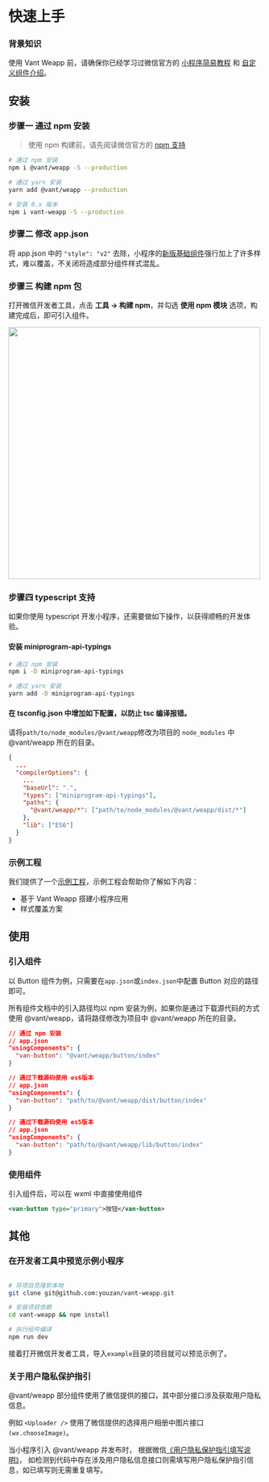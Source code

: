 # 快速上手

### 背景知识

使用 Vant Weapp 前，请确保你已经学习过微信官方的 [小程序简易教程](https://developers.weixin.qq.com/miniprogram/dev/framework/) 和 [自定义组件介绍](https://developers.weixin.qq.com/miniprogram/dev/framework/custom-component/)。

## 安装

### 步骤一 通过 npm 安装

> 使用 npm 构建前，请先阅读微信官方的 [npm 支持](https://developers.weixin.qq.com/miniprogram/dev/devtools/npm.html)

```bash
# 通过 npm 安装
npm i @vant/weapp -S --production

# 通过 yarn 安装
yarn add @vant/weapp --production

# 安装 0.x 版本
npm i vant-weapp -S --production
```

### 步骤二 修改 app.json

将 app.json 中的 `"style": "v2"` 去除，小程序的[新版基础组件](https://developers.weixin.qq.com/miniprogram/dev/reference/configuration/app.html#style)强行加上了许多样式，难以覆盖，不关闭将造成部分组件样式混乱。

### 步骤三 构建 npm 包

打开微信开发者工具，点击 **工具 -> 构建 npm**，并勾选 **使用 npm 模块** 选项，构建完成后，即可引入组件。

<img style="width: 500px;" src="https://img.yzcdn.cn/public_files/2019/08/15/fa0549210055976cb63798503611ce3d.png" />

### 步骤四 typescript 支持

如果你使用 typescript 开发小程序，还需要做如下操作，以获得顺畅的开发体验。

#### 安装 miniprogram-api-typings

```bash
# 通过 npm 安装
npm i -D miniprogram-api-typings

# 通过 yarn 安装
yarn add -D miniprogram-api-typings
```

#### 在 tsconfig.json 中增加如下配置，以防止 tsc 编译报错。

请将`path/to/node_modules/@vant/weapp`修改为项目的 `node_modules` 中 @vant/weapp 所在的目录。

```json
{
  ...
  "compilerOptions": {
    ...
    "baseUrl": ".",
    "types": ["miniprogram-api-typings"],
    "paths": {
      "@vant/weapp/*": ["path/to/node_modules/@vant/weapp/dist/*"]
    },
    "lib": ["ES6"]
  }
}
```

### 示例工程

我们提供了一个[示例工程](https://github.com/vant-ui/vant-demo)，示例工程会帮助你了解如下内容：

- 基于 Vant Weapp 搭建小程序应用
- 样式覆盖方案

## 使用

### 引入组件

以 Button 组件为例，只需要在`app.json`或`index.json`中配置 Button 对应的路径即可。

所有组件文档中的引入路径均以 npm 安装为例，如果你是通过下载源代码的方式使用 @vant/weapp，请将路径修改为项目中 @vant/weapp 所在的目录。

```json
// 通过 npm 安装
// app.json
"usingComponents": {
  "van-button": "@vant/weapp/button/index"
}
```

```json
// 通过下载源码使用 es6版本
// app.json
"usingComponents": {
  "van-button": "path/to/@vant/weapp/dist/button/index"
}
```

```json
// 通过下载源码使用 es5版本
// app.json
"usingComponents": {
  "van-button": "path/to/@vant/weapp/lib/button/index"
}
```

### 使用组件

引入组件后，可以在 wxml 中直接使用组件

```xml
<van-button type="primary">按钮</van-button>
```

## 其他

### 在开发者工具中预览示例小程序

```bash

# 将项目克隆到本地
git clone git@github.com:youzan/vant-weapp.git

# 安装项目依赖
cd vant-weapp && npm install

# 执行组件编译
npm run dev

```

接着打开微信开发者工具，导入`example`目录的项目就可以预览示例了。

### 关于用户隐私保护指引

@vant/weapp 部分组件使用了微信提供的接口，其中部分接口涉及获取用户隐私信息。

例如 `<Uploader />` 使用了微信提供的选择用户相册中图片接口`(wx.chooseImage)`。

当小程序引入 @vant/weapp 并发布时，
根据微信[《用户隐私保护指引填写说明》](https://developers.weixin.qq.com/miniprogram/dev/framework/user-privacy/)，
如检测到代码中存在涉及用户隐私信息接口则需填写用户隐私保护指引信息，如已填写则无需重复填写。
